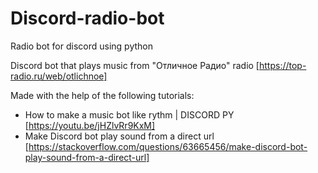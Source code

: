 # Discord-radio-bot
Radio bot for discord using python  

Discord bot that plays music from "Отличное Радио" radio [https://top-radio.ru/web/otlichnoe]  

Made with the help of the following tutorials:  
- How to make a music bot like rythm | DISCORD PY [https://youtu.be/jHZlvRr9KxM]  
- Make Discord bot play sound from a direct url [https://stackoverflow.com/questions/63665456/make-discord-bot-play-sound-from-a-direct-url]  
